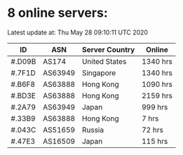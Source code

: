 # 8 online servers:

Latest update at: Thu May 28 09:10:11 UTC 2020

| ID | ASN | Server Country | Online |
| -- | --- | -------------- | ------ |
| #.D09B | AS174 | United States | 1340 hrs |
| #.7F1D | AS63949 | Singapore | 1340 hrs |
| #.B6F8 | AS63888 | Hong Kong | 1090 hrs |
| #.BD3E | AS63888 | Hong Kong | 2159 hrs |
| #.2A79 | AS63949 | Japan | 999 hrs |
| #.33B9 | AS63888 | Hong Kong | 7 hrs |
| #.043C | AS51659 | Russia | 72 hrs |
| #.47E3 | AS16509 | Japan | 115 hrs |

